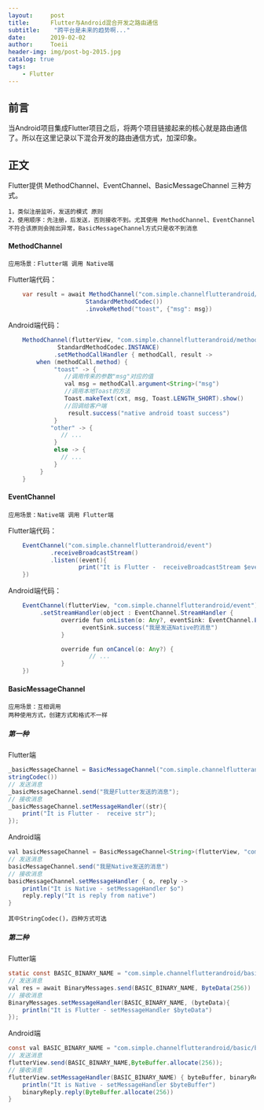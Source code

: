 ```yaml
---
layout:     post
title:      Flutter与Android混合开发之路由通信
subtitle:    "跨平台是未来的趋势啊..."
date:       2019-02-02
author:     Toeii
header-img: img/post-bg-2015.jpg
catalog: true
tags:
    - Flutter
---
```


## 前言
当Android项目集成Flutter项目之后，将两个项目链接起来的核心就是路由通信了。所以在这里记录以下混合开发的路由通信方式，加深印象。

## 正文
Flutter提供 MethodChannel、EventChannel、BasicMessageChannel 三种方式。

    1，类似注册监听，发送的模式 原则
    2，使用顺序：先注册，后发送，否则接收不到。尤其使用 MethodChannel、EventChannel 不符合该原则会抛出异常，BasicMessageChannel方式只是收不到消息

#### MethodChannel
    应用场景：Flutter端 调用 Native端

Flutter端代码：

```java
    var result = await MethodChannel("com.simple.channelflutterandroid/method", 
                      StandardMethodCodec())
                      .invokeMethod("toast", {"msg": msg})
```

Android端代码：

```java
    MethodChannel(flutterView, "com.simple.channelflutterandroid/method",
              StandardMethodCodec.INSTANCE)
             .setMethodCallHandler { methodCall, result ->
        when (methodCall.method) {
             "toast" -> {
                //调用传来的参数"msg"对应的值
                val msg = methodCall.argument<String>("msg")
                //调用本地Toast的方法
                Toast.makeText(cxt, msg, Toast.LENGTH_SHORT).show()
                //回调给客户端
                 result.success("native android toast success")
             }
            "other" -> {
               // ...
             }
             else -> {
               // ...
             }
         }
    }
```

#### EventChannel
    应用场景：Native端 调用 Flutter端

Flutter端代码：

```java
    EventChannel("com.simple.channelflutterandroid/event")
            .receiveBroadcastStream()
            .listen((event){
                    print("It is Flutter -  receiveBroadcastStream $event");
    })
```

Android端代码：

```java
    EventChannel(flutterView, "com.simple.channelflutterandroid/event")
         .setStreamHandler(object : EventChannel.StreamHandler {
               override fun onListen(o: Any?, eventSink: EventChannel.EventSink) {
                     eventSink.success("我是发送Native的消息")
               }

               override fun onCancel(o: Any?) {
                       // ...
               }
    })
```

#### BasicMessageChannel
    应用场景：互相调用
    两种使用方式，创建方式和格式不一样

##### 第一种
Flutter端

```java
_basicMessageChannel = BasicMessageChannel("com.simple.channelflutterandroid/basic", 
stringCodec())
// 发送消息
_basicMessageChannel.send("我是Flutter发送的消息");
// 接收消息
_basicMessageChannel.setMessageHandler((str){
    print("It is Flutter -  receive str");
});
```

Android端

```java
val basicMessageChannel = BasicMessageChannel<String>(flutterView, "com.simple.channelflutterandroid/basic", StringCodec.INSTANCE)
// 发送消息
basicMessageChannel.send("我是Native发送的消息")
// 接收消息
basicMessageChannel.setMessageHandler { o, reply ->
    println("It is Native - setMessageHandler $o")
    reply.reply("It is reply from native")
}
```

    其中StringCodec()，四种方式可选

##### 第二种

Flutter端

```java
static const BASIC_BINARY_NAME = "com.simple.channelflutterandroid/basic/binary";
// 发送消息
val res = await BinaryMessages.send(BASIC_BINARY_NAME, ByteData(256))
// 接收消息
BinaryMessages.setMessageHandler(BASIC_BINARY_NAME, (byteData){
    println("It is Flutter - setMessageHandler $byteData")
});
```

Android端

```java
const val BASIC_BINARY_NAME = "com.simple.channelflutterandroid/basic/binary"
// 发送消息
flutterView.send(BASIC_BINARY_NAME,ByteBuffer.allocate(256));
// 接收消息
flutterView.setMessageHandler(BASIC_BINARY_NAME) { byteBuffer, binaryReply ->
    println("It is Native - setMessageHandler $byteBuffer")
    binaryReply.reply(ByteBuffer.allocate(256))
}
```




